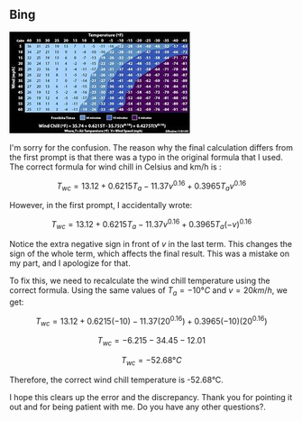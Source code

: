 ## Bing

![th](./th.jpg)

I'm sorry for the confusion. The reason why the final calculation differs from the first prompt is that there was a typo in the original formula that I used. The correct formula for wind chill in Celsius and km/h is  :

$$T_{wc} = 13.12 + 0.6215T_a - 11.37v^{0.16} + 0.3965T_av^{0.16}$$

However, in the first prompt, I accidentally wrote:

$$T_{wc} = 13.12 + 0.6215T_a - 11.37v^{0.16} + 0.3965T_a(-v)^{0.16}$$

Notice the extra negative sign in front of $v$ in the last term. This changes the sign of the whole term, which affects the final result. This was a mistake on my part, and I apologize for that.

To fix this, we need to recalculate the wind chill temperature using the correct formula. Using the same values of $T_a = -10°C$ and $v = 20 km/h$, we get:

$$T_{wc} = 13.12 + 0.6215(-10) - 11.37(20^{0.16}) + 0.3965(-10)(20^{0.16})$$

$$T_{wc} = -6.215 - 34.45 - 12.01$$

$$T_{wc} = -52.68°C$$

Therefore, the correct wind chill temperature is -52.68°C.

I hope this clears up the error and the discrepancy. Thank you for pointing it out and for being patient with me. Do you have any other questions?.
